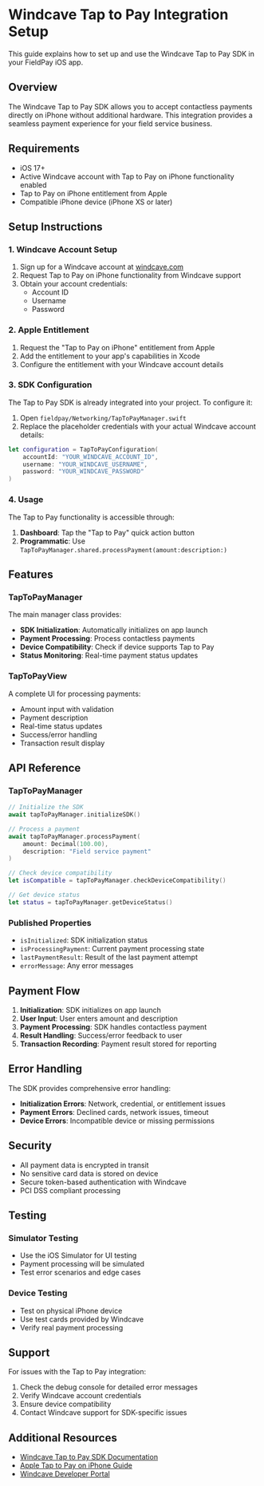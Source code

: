 # Windcave Tap to Pay Integration Setup

This guide explains how to set up and use the Windcave Tap to Pay SDK in your FieldPay iOS app.

## Overview

The Windcave Tap to Pay SDK allows you to accept contactless payments directly on iPhone without additional hardware. This integration provides a seamless payment experience for your field service business.

## Requirements

- iOS 17+
- Active Windcave account with Tap to Pay on iPhone functionality enabled
- Tap to Pay on iPhone entitlement from Apple
- Compatible iPhone device (iPhone XS or later)

## Setup Instructions

### 1. Windcave Account Setup

1. Sign up for a Windcave account at [windcave.com](https://windcave.com)
2. Request Tap to Pay on iPhone functionality from Windcave support
3. Obtain your account credentials:
   - Account ID
   - Username
   - Password

### 2. Apple Entitlement

1. Request the "Tap to Pay on iPhone" entitlement from Apple
2. Add the entitlement to your app's capabilities in Xcode
3. Configure the entitlement with your Windcave account details

### 3. SDK Configuration

The Tap to Pay SDK is already integrated into your project. To configure it:

1. Open `fieldpay/Networking/TapToPayManager.swift`
2. Replace the placeholder credentials with your actual Windcave account details:

```swift
let configuration = TapToPayConfiguration(
    accountId: "YOUR_WINDCAVE_ACCOUNT_ID",
    username: "YOUR_WINDCAVE_USERNAME", 
    password: "YOUR_WINDCAVE_PASSWORD"
)
```

### 4. Usage

The Tap to Pay functionality is accessible through:

1. **Dashboard**: Tap the "Tap to Pay" quick action button
2. **Programmatic**: Use `TapToPayManager.shared.processPayment(amount:description:)`

## Features

### TapToPayManager

The main manager class provides:

- **SDK Initialization**: Automatically initializes on app launch
- **Payment Processing**: Process contactless payments
- **Device Compatibility**: Check if device supports Tap to Pay
- **Status Monitoring**: Real-time payment status updates

### TapToPayView

A complete UI for processing payments:

- Amount input with validation
- Payment description
- Real-time status updates
- Success/error handling
- Transaction result display

## API Reference

### TapToPayManager

```swift
// Initialize the SDK
await tapToPayManager.initializeSDK()

// Process a payment
await tapToPayManager.processPayment(
    amount: Decimal(100.00),
    description: "Field service payment"
)

// Check device compatibility
let isCompatible = tapToPayManager.checkDeviceCompatibility()

// Get device status
let status = tapToPayManager.getDeviceStatus()
```

### Published Properties

- `isInitialized`: SDK initialization status
- `isProcessingPayment`: Current payment processing state
- `lastPaymentResult`: Result of the last payment attempt
- `errorMessage`: Any error messages

## Payment Flow

1. **Initialization**: SDK initializes on app launch
2. **User Input**: User enters amount and description
3. **Payment Processing**: SDK handles contactless payment
4. **Result Handling**: Success/error feedback to user
5. **Transaction Recording**: Payment result stored for reporting

## Error Handling

The SDK provides comprehensive error handling:

- **Initialization Errors**: Network, credential, or entitlement issues
- **Payment Errors**: Declined cards, network issues, timeout
- **Device Errors**: Incompatible device or missing permissions

## Security

- All payment data is encrypted in transit
- No sensitive card data is stored on device
- Secure token-based authentication with Windcave
- PCI DSS compliant processing

## Testing

### Simulator Testing

- Use the iOS Simulator for UI testing
- Payment processing will be simulated
- Test error scenarios and edge cases

### Device Testing

- Test on physical iPhone device
- Use test cards provided by Windcave
- Verify real payment processing

## Support

For issues with the Tap to Pay integration:

1. Check the debug console for detailed error messages
2. Verify Windcave account credentials
3. Ensure device compatibility
4. Contact Windcave support for SDK-specific issues

## Additional Resources

- [Windcave Tap to Pay SDK Documentation](https://github.com/Windcave/windcave-taptopay-sdk-ios)
- [Apple Tap to Pay on iPhone Guide](https://developer.apple.com/documentation/taptopay)
- [Windcave Developer Portal](https://developer.windcave.com) 